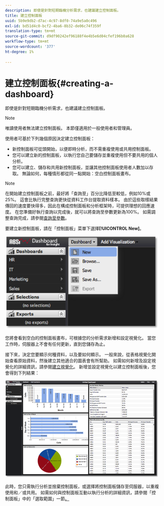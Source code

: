 ```yaml
---
description: 即使是針對短期臨機分析需求，也建議建立控制面板。
title: 建立控制面板
uuid: 5b9e9db2-d7ac-4c97-8df0-74a9e5a0c496
exl-id: bd51d4c0-bcf2-4ba6-8b32-de06c74f359f
translation-type: tm+mt
source-git-commit: d9df90242ef96188f4e4b5e6d04cfef196b0a628
workflow-type: tm+mt
source-wordcount: '377'
ht-degree: 1%

---
```


# 建立控制面板{#creating-a-dashboard}

即使是針對短期臨機分析需求，也建議建立控制面板。

>[!NOTE]
>
>唯讀使用者無法建立控制面板。 本節僅適用於一般使用者和管理員。

使用者可基於下列幾個原因決定建立控制面板：

* 新控制面板可從頭開始，以便即時分析，而不需重複使用或共用控制面板。
* 您可以建立新的控制面板，以執行您自己要儲存並重複使用但不要共用的個人分析。
* 您可以建立、儲存和共用新控制面板，並讓其他控制面板使用者人數加以存取。 無論如何，每種情形都從同一點開始：空白控制面板畫布。

>[!NOTE]
>
>在開始建立控制面板之前，最好將「查詢至」百分比降低至較低，例如10%或25%。 這會比執行完整查詢更快從資料工作台提取資料樣本。 由於這些取樣結果傳回的速度要快得多，因此在構成控制面板和分析框架時，可提供理想的回應速度。 在您準備好執行查詢以完成後，就可以將查詢至參數更新為100%。 如需調整查詢完成，請參閱[查詢至參數](../../../home/c-adobe-data-workbench-dashboard/c-dashboards/c-query-to-parameter.md#concept-33db106e28bc4108bca9e8d0a440d323)。

要建立新控制面板，請在「控制面板」菜單下選擇&#x200B;**[!UICONTROL New]**。

![](assets/new_dashboard.png)

您將會看到空白的控制面板畫布，可根據您的分析需求新增和設定視覺化。 當您工作時，伺服器上不會有任何更新，直到您儲存為止。

接下來，決定您要顯示何種資料，以及要如何顯示。 一般來說，從表格視覺化開始查看原始資料，然後建立其他適合的圖表會有所幫助。 如需如何新增及設定視覺化的詳細資訊，請參閱[建立視覺化](../../../home/c-adobe-data-workbench-dashboard/c-visualizations/t-creating-visualizations.md#task-c6f1d20fa2484aeeb9a8487625054ecf)。 新增並設定視覺化以建立控制面板後，您會得到下列結果：

![](assets/after_configure.png)

此時，您只需執行分析並捨棄控制面板，或選擇將控制面板儲存至伺服器，以重複使用和／或共用。 如需如何與控制面板互動以執行分析的詳細資訊，請參閱「控制面板」中的「選取範圍」一節[。](../../../home/c-adobe-data-workbench-dashboard/c-making-selections-within-the-dashboard/c-making-selections-within-the-dashboard.md#concept-0989862de0044cc4bbfd7f4441275fc4)
